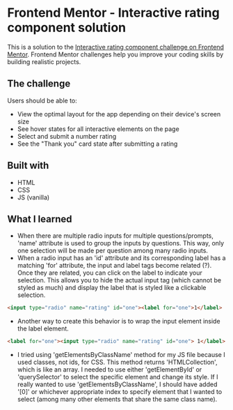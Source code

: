 # Frontend Mentor - Interactive rating component solution

This is a solution to the [Interactive rating component challenge on Frontend Mentor](https://www.frontendmentor.io/challenges/interactive-rating-component-koxpeBUmI). Frontend Mentor challenges help you improve your coding skills by building realistic projects. 

## The challenge

Users should be able to:

- View the optimal layout for the app depending on their device's screen size
- See hover states for all interactive elements on the page
- Select and submit a number rating
- See the "Thank you" card state after submitting a rating

## Built with

- HTML
- CSS
- JS (vanilla)

## What I learned

- When there are multiple radio inputs for multiple questions/prompts, 'name' attribute is used to group the inputs by questions. This way, only one selection will be made per question among many radio inputs. 
- When a radio input has an 'id' attribute and its corresponding label has a matching 'for' attribute, the input and label tags become related (?). Once they are related, you can click on the label to indicate your selection. This allows you to hide the actual input tag (which cannot be styled as much) and display the label that is styled like a clickable selection. 
```html
<input type="radio" name="rating" id="one"><label for="one">1</label>
```
- Another way to create this behavior is to wrap the input element inside the label element. 
```html
<label for="one"><input type="radio" name="rating" id="one"> 1</label>
```
- I tried using 'getElementsByClassName' method for my JS file because I used classes, not ids, for CSS. This method returns 'HTMLCollection', which is like an array. I needed to use either 'getElementById' or 'querySelector' to select the specific element and change its style. If I really wanted to use 'getElementsByClassName', I should have added '[0]' or whichever appropriate index to specify element that I wanted to select (among many other elements that share the same class name). 